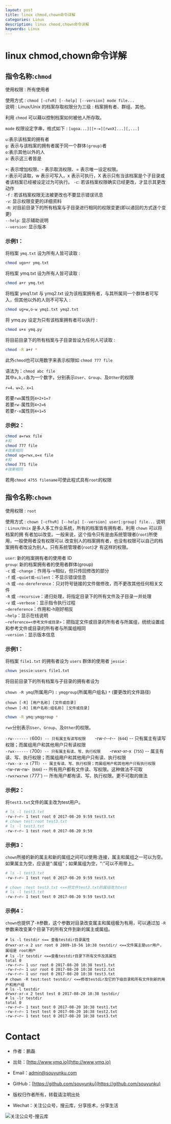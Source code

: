 ```yaml
---
layout: post
title: linux chmod,chown命令详解
categories: Linux
description: linux chmod,chown命令详解
keywords: Linux
---
```


# linux chmod,chown命令详解

## 指令名称:`chmod` 
  
使用权限 : 所有使用者 
  
使用方式 : `chmod [-cfvR] [--help] [--version] mode file...`  
说明 : Linux/Unix 的档案存取权限分为三级 : 档案拥有者、群组、其他。

利用 `chmod` 可以藉以控制档案如何被他人所存取。  

`mode` 权限设定字串，格式如下 : `[ugoa...][[+-=][rwxX]...][,...]`  

`u`:表示该档案的拥有者  
`g`: 表示与该档案的拥有者属于同一个群体`(group)`者  
`o`:表示其他以外的人  
`a`: 表示这三者皆是  

`+`: 表示增加权限、- 表示取消权限、= 表示唯一设定权限。   
`r`:表示可读取，w 表示可写入，x 表示可执行，X 表示只有当该档案是个子目录或者该档案已经被设定过为可执行。 
`-c`: 若该档案权限确实已经更改，才显示其更改动作   
`-f` : 若该档案权限无法被更改也不要显示错误讯息   
`-v`: 显示权限变更的详细资料   
`-R`: 对目前目录下的所有档案与子目录进行相同的权限变更(即以递回的方式逐个变更)   
`--help`: 显示辅助说明   
`--version`: 显示版本  

### 示例1： 

将档案 `ymq.txt` 设为所有人皆可读取 :  

```sh
chmod ugo+r ymq.txt   
```

将档案 ymq.txt 设为所有人皆可读取 :

```sh
chmod a+r ymq.txt   
```

将档案 ymq1.txt 与 ymq2.txt 设为该档案拥有者，与其所属同一个群体者可写入，但其他以外的人则不可写入 :  

```sh
chmod ug+w,o-w ymq1.txt ymq2.txt  
```

将 ymq.py 设定为只有该档案拥有者可以执行 :  

```sh
chmod u+x ymq.py   
```

将目前目录下的所有档案与子目录皆设为任何人可读取 :  

```sh
chmod -R a+r *   
```

此外`chmod`也可以用数字来表示权限如 `chmod 777 file`   

语法为：`chmod abc file`   
其中`a,b,c`各为一个数字，分别表示`User`、`Group`、及`Other`的权限  

`r=4，w=2，x=1`   

若要`rwx`属性则`4+2+1=7`  
若要`rw-`属性则`4+2=6`   
若要`r-x`属性则`4+1=5`  


### 示例2：

```sh
chmod a=rwx file
#和
chmod 777 file  
#效果相同
chmod ug=rwx,o=x file
#和
chmod 771 file
#效果相同
```

若用`chmod 4755 filename`可使此程式具有`root`的权限

## 指令名称:`chown` 

使用权限 : `root`

使用方式 : `chown [-cfhvR] [--help] [--version] user[:group] file...` 
说明 : `Linux/Unix` 是多人多工作业系统，所有的档案皆有拥有者。利用 `chown` 可以将档案的拥
有者加以改变。一般来说，这个指令只有是由系统管理者(`root`)所使用，一般使用者没有权限可以
改变别人的档案拥有者，也没有权限可以自己的档案拥有者改设为别人。只有系统管理者(`root`)才
有这样的权限。

`user`: 新的档案拥有者的使用者 ID  
`group`: 新的档案拥有者的使用者群体(group)  
`-c` 或 `-change`：作用与-v相似，但只传回修改的部分   
`-f` 或 `–quiet或–silent`：不显示错误信息   
`-h` 或 `–no-dereference`：只对符号链接的文件做修改，而不更改其他任何相关文件   
`-R` 或 `-recursive`：递归处理，将指定目录下的所有文件及子目录一并处理   
`-v` 或 `–verbose`：显示指令执行过程   
`–dereference`：作用和-h刚好相反   
`–help`：显示在线说明   
`–reference=<参考文件或目录>`：把指定文件或目录的所有者与所属组，统统设置成和参考文件或目录的所有者与所属组相同   
`–version`：显示版本信息  


### 示例1：
 
将档案 `file1.txt` 的拥有者设为 `users` 群体的使用者 `jessie` :  

```sh
chown jessie:users file1.txt   
```

将目前目录下的所有档案与子目录的拥有者设为

`chown -R ymq`(所属用户) `:` `ymqgroup`(所属用户组名) `*` (要更改的文件路径)

`chown [-R] [用户名称] [文件或目录]`  
`chown [-R] [用户名称:组名称] [文件或目录]`  

```sh
chown -R ymq:ymqgroup *   
```

`rwx`分别表示`User`、`Group`、及`Other`的权限。 

`-rw-------` `(`600`) -- 只有属主有读写权限   
`-rw-r--r--` `(`644`) -- 只有属主有读写权限；而属组用户和其他用户只有读权限   
`-rwx------` `(`700`) -- 只有属主有读、写、执行权限   
`-rwxr-xr-x` `(`755`) -- 属主有读、写、执行权限；而属组用户和其他用户只有读、执行权限   
`-rwx--x--x` `(`711`) -- 属主有读、写、执行权限；而属组用户和其他用户只有执行权限    
`-rw-rw-rw-` `(`666`) -- 所有用户都有文件读、写权限。这种做法不可取    
`-rwxrwxrwx` `(`777`) -- 所有用户都有读、写、执行权限。更不可取的做法   


### 示例2：

将`test3.txt`文件的属主改为test用户。

```sh
# ls -l test3.txt  
-rw-r–r– 1 test root 0 2017-08-20 9:59 test3.txt  
# chown test:root test3.txt  
# ls -l test3.txt  
-rw-r–r– 1 test root 0 2017-08-20 9:59  
```

### 示例3：

`chown`所接的新的属主和新的属组之间可以使用:连接，属主和属组之一可以为空。如果属主为空，应该是“:属组”；如果属组为空，“:”可以不用带上。

```sh
# ls -l test3.txt  
-rw-r–r– 1 test root 0 2017-08-20 9:59 test3.txt  
  
# chown :test test3.txt <==把文件test3.txt的属组改为test  
# ls -l test3.txt  
-rw-r–r– 1 test test 0 2017-08-20 9:59 test3.txt  
```


### 示例4：

`chown`也提供了`-R`参数，这个参数对目录改变属主和属组极为有用，可以通过加 `-R`参数来改变某个目录下的所有文件到新的属主或属组。 

```
# ls -l testdir <== 查看testdir目录属性  
drwxr-xr-x 2 usr root 0 2009-10-56 10:38 testdir/ <==文件属主是usr用户，属组是 root用户  
# ls -lr testdir <==查看testdir目录下所有文件及其属性  
total 0  
-rw-r–r– 1 usr root 0 2017-08-20 10:38 test1.txt  
-rw-r–r– 1 usr root 0 2017-08-20 10:38 test2.txt  
-rw-r–r– 1 usr root 0 2017-08-20 10:38 test3.txt  
# chown -R test:test testdir/ <==修改testdir及它的下级目录和所有文件到新的用户和用户组  
# ls -l testdir  
drwxr-xr-x 2 test test 0 2017-08-20 10:38 testdir/  
# ls -lr testdir  
total 0  
-rw-r–r– 1 test test 0 2017-08-20 10:38 test1.txt  
-rw-r–r– 1 test test 0 2017-08-20 10:38 test2.txt  
-rw-r–r– 1 test test 0 2017-08-20 10:38 test3.txt  
```


# Contact

 - 作者：鹏磊  
 - 出处：[http://www.ymq.io](http://www.ymq.io)  
 - Email：[admin@souyunku.com](admin@souyunku.com)  
 - GitHub：[https://github.com/souyunku](https://github.com/souyunku)  
   
 - 版权归作者所有，转载请注明出处
 - Wechat：关注公众号，搜云库，分享技术，分享生活
 
![关注公众号-搜云库](http://www.ymq.io/images/souyunku.png "搜云库")